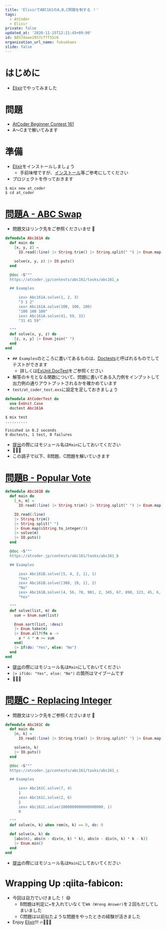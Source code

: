 ```yaml
---
title: 'ElixirでABC161のA,B,C問題を制する ！'
tags:
  - AtCoder
  - Elixir
private: false
updated_at: '2020-11-15T12:21:45+09:00'
id: 8857daae1957cfff55c6
organization_url_name: fukuokaex
slide: false
---
```

# はじめに

- [Elixir](https://elixir-lang.org/)でやってみました


# 問題
- [AtCoder Beginner Contest 161](https://atcoder.jp/contests/abc161)
- A〜Cまで解いてみます

# 準備
- [Elixir](https://elixir-lang.org/)をインストールしましょう
    - 手前味噌ですが、[インストール](https://qiita.com/torifukukaiou/items/d04d0273749c41eb50af#0-%E3%82%A4%E3%83%B3%E3%82%B9%E3%83%88%E3%83%BC%E3%83%AB)等ご参考にしてください
- プロジェクトを作っておきます

```console
$ mix new at_coder
$ cd at_coder
```

# [問題A - ABC Swap](https://atcoder.jp/contests/abc161/tasks/abc161_a)
- 問題文はリンク先をご参照くださいませ :bow:

```elixir:lib/abc_161_a.ex
defmodule Abc161A do
  def main do
    [x, y, z] =
      IO.read(:line) |> String.trim() |> String.split(" ") |> Enum.map(&String.to_integer/1)

    solve(x, y, z) |> IO.puts()
  end

  @doc ~S"""
  https://atcoder.jp/contests/abc161/tasks/abc161_a

  ## Examples

      iex> Abc161A.solve(1, 2, 3)
      "3 1 2"
      iex> Abc161A.solve(100, 100, 100)
      "100 100 100"
      iex> Abc161A.solve(41, 59, 31)
      "31 41 59"

  """
  def solve(x, y, z) do
    [z, x, y] |> Enum.join(" ")
  end
end
```

- `## Examples`のところに書いてあるものは、[Doctests](https://elixir-lang.org/getting-started/mix-otp/docs-tests-and-with.html#doctests)と呼ばれるものでしてテストができます
    - 詳しくは[ExUnit.DocTest](https://hexdocs.pm/ex_unit/ExUnit.DocTest.html)をご参照ください
- 解答のキモとなる関数について、問題に書いてある入力例をインプットして出力例の通りアウトプットされるかを確かめています
- `test/at_coder_test.exs`に設定を足しておきましょう

```elixir:test/at_coder_test.exs
defmodule AtCoderTest do
  use ExUnit.Case
  doctest Abc161A
```

```console
$ mix test
..........

Finished in 0.2 seconds
9 doctests, 1 test, 0 failures
```

- [提出](https://atcoder.jp/contests/abc161/submissions/17259575)の際にはモジュール名は`Main`にしておいてください
- :tada::tada::tada:
- この調子で以下、B問題、C問題を解いていきます

# [問題B - Popular Vote](https://atcoder.jp/contests/abc161/tasks/abc161_b)

```elixir:lib/abc_161_b.ex
defmodule Abc161B do
  def main do
    [_n, m] =
      IO.read(:line) |> String.trim() |> String.split(" ") |> Enum.map(&String.to_integer/1)

    IO.read(:line)
    |> String.trim()
    |> String.split(" ")
    |> Enum.map(&String.to_integer/1)
    |> solve(m)
    |> IO.puts()
  end

  @doc ~S"""
  https://atcoder.jp/contests/abc161/tasks/abc161_b

  ## Examples

      iex> Abc161B.solve([5, 4, 2, 1], 1)
      "Yes"
      iex> Abc161B.solve([380, 19, 1], 2)
      "No"
      iex> Abc161B.solve([4, 56, 78, 901, 2, 345, 67, 890, 123, 45, 6, 789], 3)
      "Yes"

  """
  def solve(list, m) do
    sum = Enum.sum(list)

    Enum.sort(list, :desc)
    |> Enum.take(m)
    |> Enum.all?(fn a ->
      a * 4 * m >= sum
    end)
    |> if(do: "Yes", else: "No")
  end
end
```

- [提出](https://atcoder.jp/contests/abc161/submissions/17259514)の際にはモジュール名は`Main`にしておいてください
- `|> if(do: "Yes", else: "No")` の箇所はマイブームです
- :tada::tada::tada:


# [問題C - Replacing Integer](https://atcoder.jp/contests/abc161/submissions/17259514)
- 問題文はリンク先をご参照くださいませ :bow:


```elixir:lib/abc_161_c.ex
defmodule Abc161C do
  def main do
    [n, k] =
      IO.read(:line) |> String.trim() |> String.split(" ") |> Enum.map(&String.to_integer/1)

    solve(n, k)
    |> IO.puts()
  end

  @doc ~S"""
  https://atcoder.jp/contests/abc161/tasks/abc161_c

  ## Examples

      iex> Abc161C.solve(7, 4)
      1
      iex> Abc161C.solve(2, 6)
      2
      iex> Abc161C.solve(1000000000000000000, 1)
      0

  """
  def solve(n, k) when rem(n, k) == 0, do: 0

  def solve(n, k) do
    [abs(n), abs(n - div(n, k) * k), abs(n - div(n, k) * k - k)]
    |> Enum.min()
  end
end
```

- [提出](https://atcoder.jp/contests/abc161/submissions/17259277)の際にはモジュール名は`Main`にしておいてください


# Wrapping Up :qiita-fabicon: 
- 今回は自力でいけました！ :smile: 
    - B問題は判定に`=`を入れていなくて`WA (Wrong Answer)`を２回もだしてしまいました
    - C問題は以前似たような問題をやったときの経験が活きました
- Enjoy [Elixir](https://elixir-lang.org/)!!! :fire::rocket::rocket::rocket:
